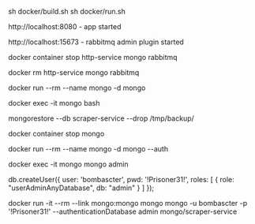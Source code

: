 sh docker/build.sh
sh docker/run.sh

http://localhost:8080 - app started 

http://localhost:15673 - rabbitmq admin plugin started 

docker container stop http-service mongo rabbitmq

docker rm http-service mongo rabbitmq


docker run --rm --name mongo -d mongo

docker exec -it mongo bash

mongorestore --db scraper-service --drop /tmp/backup/

docker container stop mongo

docker run --rm --name mongo -d mongo --auth

docker exec -it mongo mongo admin

db.createUser({ user: 'bombascter', pwd: '!Prisoner31!', roles: [ { role: "userAdminAnyDatabase", db: "admin" } ] });

docker run -it --rm --link mongo:mongo mongo mongo -u bombascter -p '!Prisoner31!' --authenticationDatabase admin mongo/scraper-service


    